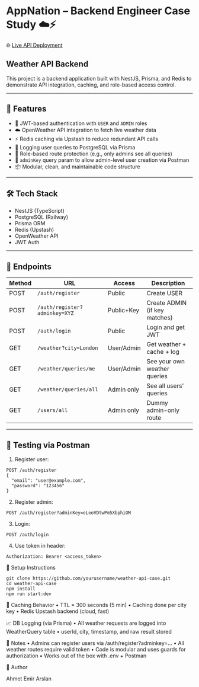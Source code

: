 # AppNation – Backend Engineer Case Study ☁️⚡

🌐 [Live API Deployment](https://app-nation-case-study-backend-api-production.up.railway.app/)

##           Weather API Backend

This project is a backend application built with NestJS, Prisma, and Redis to demonstrate API integration, caching, and role-based access control.

---

## 🚀 Features

- 🔐 JWT-based authentication with `USER` and `ADMIN` roles
- ☁️ OpenWeather API integration to fetch live weather data
- ⚡ Redis caching via Upstash to reduce redundant API calls
- 🧾 Logging user queries to PostgreSQL via Prisma
- 🔐 Role-based route protection (e.g., only admins see all queries)
- 🧠 `adminKey` query param to allow admin-level user creation via Postman
- 📦 Modular, clean, and maintainable code structure

---

## 🛠️ Tech Stack

- NestJS (TypeScript)
- PostgreSQL (Railway)
- Prisma ORM
- Redis (Upstash)
- OpenWeather API
- JWT Auth

---

## 📂 Endpoints

| Method | URL                            | Access      | Description                      |
|--------|--------------------------------|-------------|----------------------------------|
| POST   | `/auth/register`               | Public      | Create USER                      |
| POST   | `/auth/register?adminkey=XYZ`  | Public+Key  | Create ADMIN (if key matches)    |
| POST   | `/auth/login`                  | Public      | Login and get JWT                |
| GET    | `/weather?city=London`         | User/Admin  | Get weather + cache + log        |
| GET    | `/weather/queries/me`          | User/Admin  | See your own weather queries     |
| GET    | `/weather/queries/all`         | Admin only  | See all users' queries           |
| GET    | `/users/all`                   | Admin only  | Dummy admin-only route           |

---

## 🧪 Testing via Postman

1. Register user:

```http
POST /auth/register
{
  "email": "user@example.com",
  "password": "123456"
}
```
2.	Register admin:
```
POST /auth/register?adminKey=eLeoVDtwPm5XbphiOM
```
3.	Login:
````
POST /auth/login
````
4.	Use token in header:
````
Authorization: Bearer <access_token>
`````

🔧 Setup Instructions
````
git clone https://github.com/yourusername/weather-api-case.git
cd weather-api-case
npm install
npm run start:dev
````

🧠 Caching Behavior
	•	TTL = 300 seconds (5 min)
	•	Caching done per city key
	•	Redis Upstash backend (cloud, fast)

📈 DB Logging (via Prisma)
	•	All weather requests are logged into WeatherQuery table
	•	userId, city, timestamp, and raw result stored

📌 Notes
	•	Admins can register users via /auth/register?adminkey=...
	•	All weather routes require valid token
	•	Code is modular and uses guards for authorization
	•	Works out of the box with .env + Postman

🙌 Author

Ahmet Emir Arslan

